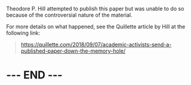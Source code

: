 
Theodore P. Hill attempted to publish this paper but was unable to do so
because of the controversial nature of the material.

For more details on what happened, see the Quillette article by Hill at
the following link:

>  <https://quillette.com/2018/09/07/academic-activists-send-a-published-paper-down-the-memory-hole/>


 # --- END --- #

